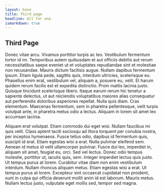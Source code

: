 ```yaml
---
layout: base
title: Third page
headline: All for one
ismarkdown: true
---
```

## Third Page

 Donec vitae arcu. Vivamus porttitor turpis ac leo. Vestibulum fermentum tortor id mi. Temporibus autem quibusdam et aut officiis debitis aut rerum necessitatibus saepe eveniet ut et voluptates repudiandae sint et molestiae non recusandae. Mauris dictum facilisis augue. Nullam dapibus fermentum ipsum. Etiam ligula pede, sagittis quis, interdum ultricies, scelerisque eu. Phasellus enim erat, vestibulum vel, aliquam a, posuere eu, velit. Et harum quidem rerum facilis est et expedita distinctio. Proin mattis lacinia justo. Quisque tincidunt scelerisque libero. Itaque earum rerum hic tenetur a sapiente delectus, ut aut reiciendis voluptatibus maiores alias consequatur aut perferendis doloribus asperiores repellat. Nulla quis diam. Cras elementum. Maecenas fermentum, sem in pharetra pellentesque, velit turpis volutpat ante, in pharetra metus odio a lectus. Aliquam in lorem sit amet leo accumsan lacinia.

Aliquam erat volutpat. Etiam commodo dui eget wisi. Nullam faucibus mi quis velit. Class aptent taciti sociosqu ad litora torquent per conubia nostra, per inceptos hymenaeos. Fusce tellus odio, dapibus id fermentum quis, suscipit id erat. Etiam egestas wisi a erat. Nulla pulvinar eleifend sem. Aenean id metus id velit ullamcorper pulvinar. Fusce dui leo, imperdiet in, aliquam sit amet, feugiat eu, orci. Sed vel lectus. Donec odio tempus molestie, porttitor ut, iaculis quis, sem. Integer imperdiet lectus quis justo. Ut tempus purus at lorem. Curabitur vitae diam non enim vestibulum interdum. Nullam rhoncus aliquam metus. Etiam egestas wisi a erat. Ut tempus purus at lorem. Excepteur sint occaecat cupidatat non proident, sunt in culpa qui officia deserunt mollit anim id est laborum. Mauris metus. Nullam lectus justo, vulputate eget mollis sed, tempor sed magna. 